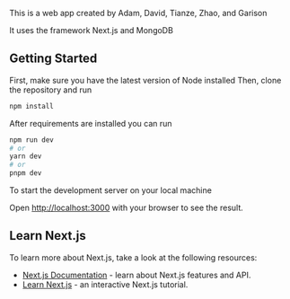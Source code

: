 This is a web app created by Adam, David, Tianze, Zhao, and Garison

It uses the framework Next.js and MongoDB

## Getting Started

First, make sure you have the latest version of Node installed
Then, clone the repository and run

```bash
npm install
```

After requirements are installed you can run

```bash
npm run dev
# or
yarn dev
# or
pnpm dev
```

To start the development server on your local machine

Open [http://localhost:3000](http://localhost:3000) with your browser to see the result.

## Learn Next.js

To learn more about Next.js, take a look at the following resources:

- [Next.js Documentation](https://nextjs.org/docs) - learn about Next.js features and API.
- [Learn Next.js](https://nextjs.org/learn) - an interactive Next.js tutorial.
